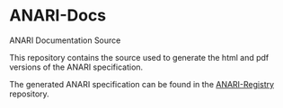 # ANARI-Docs
ANARI Documentation Source

This repository contains the source used to generate the html and pdf versions
of the ANARI specification.

The generated ANARI specification can be found in the
[ANARI-Registry](https://github.com/KhronosGroup/ANARI-Registry) repository.

